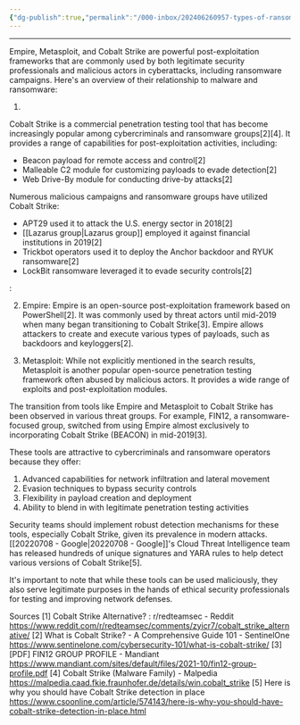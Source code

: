 ```yaml
---
{"dg-publish":true,"permalink":"/000-inbox/202406260957-types-of-ransomware-attacks/","created":"2024-06-26T09:56:53.000-04:00","updated":"2025-03-21T11:24:42.408-04:00"}
---
```


---

Empire, Metasploit, and Cobalt Strike are powerful post-exploitation frameworks that are commonly used by both legitimate security professionals and malicious actors in cyberattacks, including ransomware campaigns. Here's an overview of their relationship to malware and ransomware:

1. 
<div class="transclusion internal-embed is-loaded"><div class="markdown-embed">



Cobalt Strike is a commercial penetration testing tool that has become increasingly popular among cybercriminals and ransomware groups[2][4]. It provides a range of capabilities for post-exploitation activities, including:

- Beacon payload for remote access and control[2]
- Malleable C2 module for customizing payloads to evade detection[2]
- Web Drive-By module for conducting drive-by attacks[2]

Numerous malicious campaigns and ransomware groups have utilized Cobalt Strike:

- APT29 used it to attack the U.S. energy sector in 2018[2]
- [[Lazarus group\|Lazarus group]] employed it against financial institutions in 2019[2]
- Trickbot operators used it to deploy the Anchor backdoor and RYUK ransomware[2]
- LockBit ransomware leveraged it to evade security controls[2]

</div></div>
:


2. Empire:
Empire is an open-source post-exploitation framework based on PowerShell[2]. It was commonly used by threat actors until mid-2019 when many began transitioning to Cobalt Strike[3]. Empire allows attackers to create and execute various types of payloads, such as backdoors and keyloggers[2].

3. Metasploit:
While not explicitly mentioned in the search results, Metasploit is another popular open-source penetration testing framework often abused by malicious actors. It provides a wide range of exploits and post-exploitation modules.

The transition from tools like Empire and Metasploit to Cobalt Strike has been observed in various threat groups. For example, FIN12, a ransomware-focused group, switched from using Empire almost exclusively to incorporating Cobalt Strike (BEACON) in mid-2019[3].

These tools are attractive to cybercriminals and ransomware operators because they offer:

1. Advanced capabilities for network infiltration and lateral movement
2. Evasion techniques to bypass security controls
3. Flexibility in payload creation and deployment
4. Ability to blend in with legitimate penetration testing activities

Security teams should implement robust detection mechanisms for these tools, especially Cobalt Strike, given its prevalence in modern attacks. [[20220708 - Google\|20220708 - Google]]'s Cloud Threat Intelligence team has released hundreds of unique signatures and YARA rules to help detect various versions of Cobalt Strike[5].

It's important to note that while these tools can be used maliciously, they also serve legitimate purposes in the hands of ethical security professionals for testing and improving network defenses.

Sources
[1] Cobalt Strike Alternative? : r/redteamsec - Reddit https://www.reddit.com/r/redteamsec/comments/zyicr7/cobalt_strike_alternative/
[2] What is Cobalt Strike? - A Comprehensive Guide 101 - SentinelOne https://www.sentinelone.com/cybersecurity-101/what-is-cobalt-strike/
[3] [PDF] FIN12 GROUP PROFILE - Mandiant https://www.mandiant.com/sites/default/files/2021-10/fin12-group-profile.pdf
[4] Cobalt Strike (Malware Family) - Malpedia https://malpedia.caad.fkie.fraunhofer.de/details/win.cobalt_strike
[5] Here is why you should have Cobalt Strike detection in place https://www.csoonline.com/article/574143/here-is-why-you-should-have-cobalt-strike-detection-in-place.html
